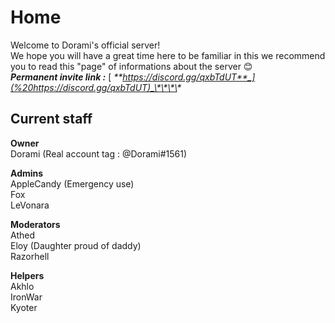 # Home

Welcome to Dorami's official server!  
We hope you will have a great time here to be familiar in this we recommend you to read this "page" of informations about the server 😊  
_**Permanent invite link :**_ [ _**https://discord.gg/qxbTdUT**_](%20https://discord.gg/qxbTdUT)_\*\*\*\*_

## Current staff 

**Owner**   
Dorami \(Real account tag : @Dorami\#1561\)  
  
**Admins**   
AppleCandy \(Emergency use\)  
Fox  
LeVonara  
  
**Moderators**   
Athed  
Eloy \(Daughter proud of daddy\)  
Razorhell  
  
**Helpers**   
Akhlo  
IronWar  
Kyoter 

####    

